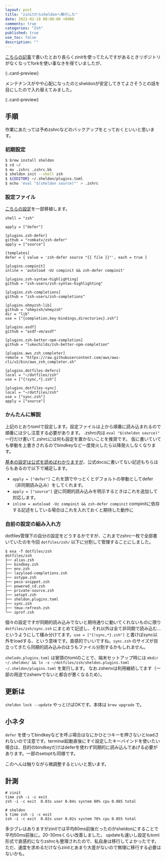 ```yaml
---
layout: post
title: "zinitからsheldonへ移行した"
date: 2022-02-18 00:00:00 +0900
comments: true
categories: "Zsh"
published: true
use_toc: false
description: ""
---
```


[こちらの記事](https://ktrysmt.github.io/blog/switch-zgen-to-zinit/)で書いたとおり長らくzinitを使ってたんですがあるときリポジトリがなくなってforkを使い事なきを得ていましたが、

[](https://github.com/zdharma-continuum/zinit){:.card-preview}

メンテナンスがやや心配になったのとsheldonが安定してきてよさそうとの話を目にしたので入れ替えてみました。

[](https://github.com/rossmacarthur/sheldon){:.card-preview}

## 手順

作業にあたっては予めzshrcなどのバックアップをとっておくといいと思います。

### 初期設定

```sh
$ brew install sheldon
$ cd ~/
$ mv .zshrc .zshrc.bk
$ sheldon init --shell zsh
$ ${EDITOR} ~/.sheldon/plugins.toml
$ echo 'eval "$(sheldon source)"' > .zshrc
```

### 設定ファイル

[こちらの設定](https://ktrysmt.github.io/blog/switch-zgen-to-zinit/)を一部移植します。

```
shell = "zsh"

apply = ["defer"]

[plugins.zsh-defer]
github = "romkatv/zsh-defer"
apply = ["source"]

[templates]
defer = { value = 'zsh-defer source "{{ file }}"', each = true }

[plugins.compinit]
inline = 'autoload -Uz compinit && zsh-defer compinit'

[plugins.zsh-syntax-highlighting]
github = "zsh-users/zsh-syntax-highlighting"

[plugins.zsh-completions]
github = "zsh-users/zsh-completions"

[plugins.ohmyzsh-lib]
github = "ohmyzsh/ohmyzsh"
dir = "lib"
use = ["{completion,key-bindings,directories}.zsh"]

[plugins.asdf]
github = "asdf-vm/asdf"

[plugins.zsh-better-npm-completion]
github = "lukechilds/zsh-better-npm-completion"

[plugins.aws_zsh_completer]
remote = "https://raw.githubusercontent.com/aws/aws-cli/v2/bin/aws_zsh_completer.sh"

[plugins.dotfiles-defers]
local = "~/dotfiles/zsh"
use = ["{!sync,*}.zsh"]

[plugins.dotfiles-sync]
local = "~/dotfiles/zsh"
use = ["sync.zsh"]
apply = ["source"]
```

### かんたんに解説

上記のとおりtomlで設定します。設定ファイルは上から順番に読み込まれるので順番には少し注意する必要があります。
.zshrc内は `eval "$(sheldon source)"` 一行だけ書いて.zshrcには何も設定を置かないことを推奨です。
仮に書いていても挙動を上書きされるのでbindkeyなど一度発火したら以降発火しなくなります。

[基本の設定は公式を読めばわかりますが](https://sheldon.cli.rs/Examples.html)、公式docsに書いてない記述もちらほらもあるので以下で補足します。

* `apply = ["defer"]` これを頭でやっとくとデフォルトの挙動としてdefer（非同期読み込み）をしてくれます。
* `apply = ["source"]` 逆に同期的読み込みを明示するときはこれを追加して対応します。
* `inline = autoload -Uz compinit && zsh-defer compinit` compinitに依存する記述をしている場合はこれを入れておくと期待した動作に

### 自前の設定の組み入れ方

dotfiles管理下の自分の設定をどうするかですが、これまでzshrc一枚で全部書いていたのを今回 `dotfiles/zsh/` 以下に分割して管理することにしました。

```
$ exa -T dotfiles/zsh
dotfiles/zsh
├── alias.zsh
├── bindkey.zsh
├── env.zsh
├── lazyload-completions.zsh
├── ostype.zsh
├── peco-snippet.zsh
├── powered_cd.zsh
├── private-source.zsh
├── setopt.zsh
├── sheldon.plugins.toml
├── sync.zsh
├── tmux-refresh.zsh
└── zprof.zsh
```

個々の設定ですが同期的読み込みでないと期待通りに動いてくれないものに限り `dotfiles/zsh/sync.zsh` にまとめて記述し、それ以外は全て非同期で読み込む…というようにして棲み分けてます。`use = ["{!sync,*}.zsh"]` と書けばsync以外をloadする、という意味です。直感的でいいですね。`sync.zsh` のサイズが目立ってきたら同期的読み込みのほうもファイル分割するかもしれません。

`shelodn.plugins.toml` は冒頭のtomlのことで、端末セットアップ時には `mkdir ~/.sheldon/ && ln -s ~/dotfiles/zsh/sheldon.plugins.toml ~/.sheldon/plugins.toml` を実行します。
なお.zshenvは利用継続してます（一部の用途でzshenvでないと都合が悪くなるため）。

## 更新は

`sheldon lock --update` やっとけばOKです。本体は `brew upgrade` で。

## 小ネタ

`defer` を使ってbindkeyなどを呼ぶ場合はなにかひとつキーを押さないとloadされないので注意です。terminal起動直後にすぐ設定したキーバインドを使いたい場合は、目的のbindkeyだけはdeferを使わず同期的に読み込んであげる必要があります。一部のsetoptも同様です。

このへんは触りながら微調整するといいと思います。

## 計測

```
# zinit
time zsh -i -c exit
zsh -i -c exit  0.03s user 0.04s system 80% cpu 0.085 total

# sheldon
$ time zsh -i -c exit
zsh -i -c exit  0.02s user 0.02s system 76% cpu 0.055 total
```

多少ブレはありますがzinitでは平均80ms前後だったのがsheldonにすることで平均50ms前後に。20-30msくらい改善しました。
updateも速いし設定もtoml形式で直感的になりzshrcも整理されたので、私自身は移行してよかったです。
ただ、速度を求めるだけならzinitとあまり大差がないので無理に移行する必要はないかも。